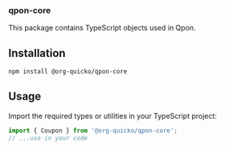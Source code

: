 ### qpon-core

This package contains TypeScript objects used in Qpon.

## Installation
```bash
npm install @org-quicko/qpon-core
```

## Usage
Import the required types or utilities in your TypeScript project:

```typescript
import { Coupon } from '@org-quicko/qpon-core';
// ...use in your code
```